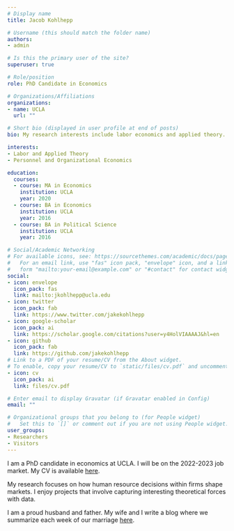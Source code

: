 ```yaml
---
# Display name
title: Jacob Kohlhepp

# Username (this should match the folder name)
authors:
- admin

# Is this the primary user of the site?
superuser: true

# Role/position
role: PhD Candidate in Economics

# Organizations/Affiliations
organizations:
- name: UCLA
  url: ""

# Short bio (displayed in user profile at end of posts)
bio: My research interests include labor economics and applied theory.

interests:
- Labor and Applied Theory
- Personnel and Organizational Economics

education:
  courses:
  - course: MA in Economics
    institution: UCLA
    year: 2020
  - course: BA in Economics
    institution: UCLA
    year: 2016
  - course: BA in Political Science
    institution: UCLA
    year: 2016

# Social/Academic Networking
# For available icons, see: https://sourcethemes.com/academic/docs/page-builder/#icons
#   For an email link, use "fas" icon pack, "envelope" icon, and a link in the
#   form "mailto:your-email@example.com" or "#contact" for contact widget.
social:
- icon: envelope
  icon_pack: fas
  link: mailto:jkohlhepp@ucla.edu
- icon: twitter
  icon_pack: fab
  link: https://www.twitter.com/jakekohlhepp
- icon: google-scholar
  icon_pack: ai
  link: https://scholar.google.com/citations?user=y4HolVIAAAAJ&hl=en
- icon: github
  icon_pack: fab
  link: https://github.com/jakekohlhepp
# Link to a PDF of your resume/CV from the About widget.
# To enable, copy your resume/CV to `static/files/cv.pdf` and uncomment the lines below.
- icon: cv
  icon_pack: ai
  link: files/cv.pdf

# Enter email to display Gravatar (if Gravatar enabled in Config)
email: ""

# Organizational groups that you belong to (for People widget)
#   Set this to `[]` or comment out if you are not using People widget.
user_groups:
- Researchers
- Visitors
---
```


I am a PhD candidate in economics at UCLA. I will be on the 2022-2023 job market. My CV is available [here](files/cv.pdf).

My research focuses on how human resource decisions within firms shape markets. I enjoy projects that involve capturing interesting theoretical forces with data. 

I am a proud husband and father. My wife and I write a blog where we summarize each week of our marriage [here](https://www.thekohlhepps.com).
